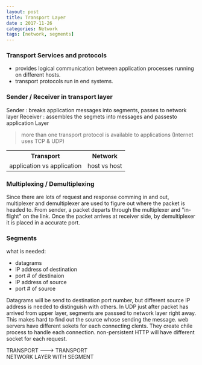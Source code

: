 ```yaml
---
layout: post
title: Transport Layer
date : 2017-11-26
categories: Network
tags: [network, segments]
---
```

### Transport Services and protocols
- provides logical communication between application processes running on different hosts.
- transport protocols run in end systems.

### Sender / Receiver in transport layer
Sender : breaks application messages into segments, passes to network layer
Receiver : assembles the segmets into messages and passesto application Layer

> more than one transport protocol is available to applications (Internet uses TCP & UDP)

<table>
  <tr>
    <th> Transport </th>
    <th> Network  </th>
  </tr>
  <tr>
    <td> application vs application</td>
    <td> host vs host  </td>
  </tr>
</table>

### Multiplexing / Demultiplexing
Since there are lots of request and response comming in and out, multiplexer and demultiplexer are used to figure out where the packet is headed to. From sender, a packet departs through the multiplexer and "in-flight" on the link. Once the packet arrives at receiver side, by demultiplexer it is placed in a accurate port.

### Segments
what is needed:
- datagrams
- IP address of destination
- port # of destinaion
- IP address of source
- port # of source

Datagrams will be send to destination port number, but different source IP address is needed to distinguish with others. In UDP just after packet has arrived from upper layer, segments are passsed to network layer right away. This makes hard to find out the source whose sending the message. web servers have different sokets for each connecting clents. They create chile process to handle each connection. non-persistent HTTP will have different socket for each request.

TRANSPORT ---> TRANSPORT<br>
NETWORK LAYER WITH SEGMENT
